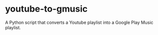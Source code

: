 # youtube-to-gmusic
A Python script that converts a Youtube playlist into a Google Play Music playlist.
